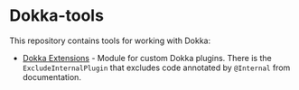 # Dokka-tools

This repository contains tools for working with Dokka:

* [Dokka Extensions](dokka-extensions/README.md) - Module for custom Dokka plugins. There is
  the `ExcludeInternalPlugin` that excludes code annotated by `@Internal` from documentation.
